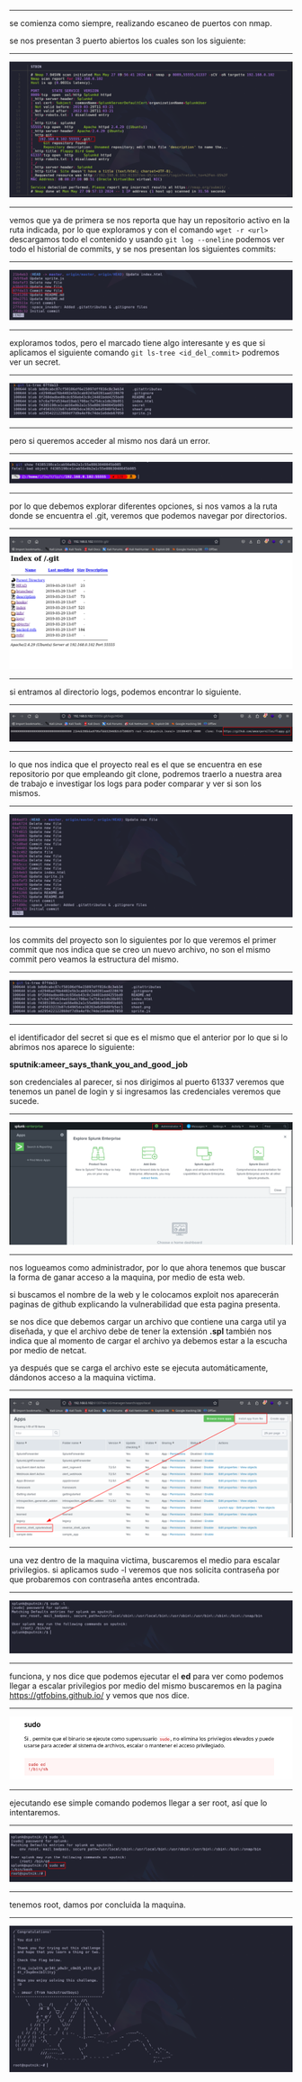 ____
se comienza como siempre, realizando escaneo de puertos con nmap.

se nos presentan 3 puerto abiertos los cuales son los siguiente:
____
![](attachment/dba3ee95e121484b3c3b0f27f6a8c42a.png)
____
vemos que ya de primera se nos reporta que hay un repositorio activo en la ruta indicada, por lo que exploramos y con el comando `wget -r <url>` descargamos todo el contenido y usando `git log --oneline` podemos ver todo el historial de commits, y se nos presentan los siguientes commits:
___
![](attachment/945ae2c514ac50a47c0305420cd90094.png)
___
exploramos todos, pero el marcado tiene algo interesante y es que si aplicamos el siguiente comando `git ls-tree <id_del_commit>` podremos ver un secret.
____
![](attachment/ea6562b92c7c6cd02abd9f984437ba3d.png)
___
pero si queremos acceder al mismo nos dará un error.
_____
![](attachment/fb1e625164ac4bd79885ef306298f0d9.png)
___
por lo que debemos explorar diferentes opciones, si nos vamos a la ruta donde se encuentra el .git, veremos que podemos navegar por directorios.
___
![](attachment/1822b0c206a14a5214d3a4e7a6f5a206.png)
____
si entramos al directorio logs, podemos encontrar lo siguiente.
___
![](attachment/614811f9ae54ab9a6429dc003d124295.png)
____
lo que nos indica que el proyecto real es el que se encuentra en ese repositorio por que empleando git clone, podremos traerlo a nuestra area de trabajo e investigar los logs para poder comparar y ver si son los mismos.
____
![](attachment/fffdb91a3bedfaf92ff86a58cb19815f.png)
____
los commits del proyecto son lo siguientes por lo que veremos el primer commit que nos indica que se creo un nuevo archivo, no son el mismo commit pero veamos la estructura del mismo.
___
![](attachment/ed7ceebb7754ca3ccea127e264e6fb03.png)
___
el identificador del secret si que es el mismo que el anterior por lo que si lo abrimos nos aparece lo siguiente:

**sputnik:ameer_says_thank_you_and_good_job**

son credenciales al parecer, si nos dirigimos al puerto 61337 veremos que tenemos un panel de login y si ingresamos las credenciales veremos que sucede.
____
![](attachment/cd588046de714e7f976a672560c50a2c.png)
____
nos logueamos como administrador, por lo que ahora tenemos que buscar la forma de ganar acceso a la maquina, por medio de esta web.

si buscamos el nombre de la web y le colocamos exploit nos aparecerán paginas de github explicando la vulnerabilidad que esta pagina presenta.

se nos dice que debemos cargar un archivo que contiene una carga util ya diseñada, y que el archivo debe de tener la extensión **.spl** también nos indica que al momento de cargar el archivo ya debemos estar a la escucha por medio de netcat.

ya después que se carga el archivo este se ejecuta automáticamente, dándonos acceso a la maquina victima.
____
![](attachment/d79d19e54a35205d8f90f3c8f206bc50.png)
____
una vez dentro de la maquina victima, buscaremos el medio para escalar privilegios. si aplicamos sudo -l veremos que nos solicita contraseña por que probaremos con contraseña antes encontrada. 
____
![](attachment/8666552cc8286823f7e8c251d8ecc8ff.png)
___
funciona, y nos dice que podemos ejecutar el **ed** para ver como podemos llegar a escalar privilegios por medio del mismo buscaremos en la pagina https://gtfobins.github.io/ y vemos que nos dice.
____
![](attachment/8542fa1cd7057ec674eb2f1eb590d0d7.png)
____
ejecutando ese simple comando podemos llegar a ser root, así que lo intentaremos.
___
![](attachment/687ea6cc202ab28ff6a90b2e477621a5.png)
____
tenemos root, damos por concluida la maquina.
____
![](attachment/29e9418f20ac95d24db217120a959b27.png)

